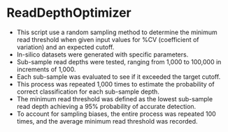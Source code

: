 # ReadDepthOptimizer
- This script use a random sampling method to determine the minimum read threshold when given input values for %CV (coefficient of variation) and an expected cutoff.
- In-silico datasets were generated with specific parameters.
- Sub-sample read depths were tested, ranging from 1,000 to 100,000 in increments of 1,000.
- Each sub-sample was evaluated to see if it exceeded the target cutoff.
- This process was repeated 1,000 times to estimate the probability of correct classification for each sub-sample depth.
- The minimum read threshold was defined as the lowest sub-sample read depth achieving a 95% probability of accurate detection.
- To account for sampling biases, the entire process was repeated 100 times, and the average minimum read threshold was recorded.
